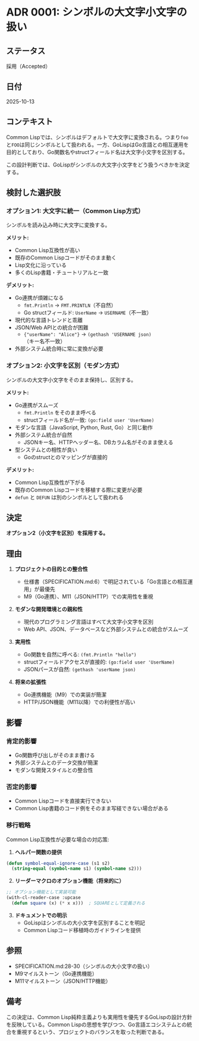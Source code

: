# ADR 0001: シンボルの大文字小文字の扱い

## ステータス

採用（Accepted）

## 日付

2025-10-13

## コンテキスト

Common Lispでは、シンボルはデフォルトで大文字に変換される。つまり`foo`と`FOO`は同じシンボルとして扱われる。一方、GoLispはGo言語との相互運用を目的としており、Go関数名やstructフィールド名は大文字小文字を区別する。

この設計判断では、GoLispがシンボルの大文字小文字をどう扱うべきかを決定する。

## 検討した選択肢

### オプション1: 大文字に統一（Common Lisp方式）

シンボルを読み込み時に大文字に変換する。

**メリット:**
- Common Lisp互換性が高い
- 既存のCommon Lispコードがそのまま動く
- Lisp文化に沿っている
- 多くのLisp書籍・チュートリアルと一致

**デメリット:**
- Go連携が煩雑になる
  - `fmt.Println` → `FMT.PRINTLN`（不自然）
  - Go structフィールド: `UserName` → `USERNAME`（不一致）
- 現代的な言語トレンドと乖離
- JSON/Web APIとの統合が困難
  - `{"userName": "Alice"}` → `(gethash 'USERNAME json)` （キー名不一致）
- 外部システム統合時に常に変換が必要

### オプション2: 小文字を区別（モダン方式）

シンボルの大文字小文字をそのまま保持し、区別する。

**メリット:**
- Go連携がスムーズ
  - `fmt.Println` をそのまま呼べる
  - structフィールド名が一致: `(go:field user 'UserName)`
- モダンな言語（JavaScript, Python, Rust, Go）と同じ動作
- 外部システム統合が自然
  - JSONキー名、HTTPヘッダー名、DBカラム名がそのまま使える
- 型システムとの相性が良い
  - Goのstructとのマッピングが直接的

**デメリット:**
- Common Lisp互換性が下がる
- 既存のCommon Lispコードを移植する際に変更が必要
- `defun` と `DEFUN` は別のシンボルとして扱われる

## 決定

**オプション2（小文字を区別）を採用する。**

## 理由

1. **プロジェクトの目的との整合性**
   - 仕様書（SPECIFICATION.md:6）で明記されている「Go言語との相互運用」が最優先
   - M9（Go連携）、M11（JSON/HTTP）での実用性を重視

2. **モダンな開発環境との親和性**
   - 現代のプログラミング言語はすべて大文字小文字を区別
   - Web API、JSON、データベースなど外部システムとの統合がスムーズ

3. **実用性**
   - Go関数を自然に呼べる: `(fmt.Println "hello")`
   - structフィールドアクセスが直接的: `(go:field user 'UserName)`
   - JSONパースが自然: `(gethash 'userName json)`

4. **将来の拡張性**
   - Go連携機能（M9）での実装が簡潔
   - HTTP/JSON機能（M11以降）での利便性が高い

## 影響

### 肯定的影響

- Go関数呼び出しがそのまま書ける
- 外部システムとのデータ交換が簡潔
- モダンな開発スタイルとの整合性

### 否定的影響

- Common Lispコードを直接実行できない
- Common Lisp書籍のコード例をそのまま写経できない場合がある

### 移行戦略

Common Lisp互換性が必要な場合の対応策:

1. **ヘルパー関数の提供**
```lisp
(defun symbol-equal-ignore-case (s1 s2)
  (string-equal (symbol-name s1) (symbol-name s2)))
```

2. **リーダーマクロのオプション機能（将来的に）**
```lisp
;; オプション機能として実装可能
(with-cl-reader-case :upcase
  (defun square (x) (* x x)))  ; SQUAREとして定義される
```

3. **ドキュメントでの明示**
   - GoLispはシンボルの大小文字を区別することを明記
   - Common Lispコード移植時のガイドラインを提供

## 参照

- SPECIFICATION.md:28-30（シンボルの大小文字の扱い）
- M9マイルストーン（Go連携機能）
- M11マイルストーン（JSON/HTTP機能）

## 備考

この決定は、Common Lisp純粋主義よりも実用性を優先するGoLispの設計方針を反映している。Common Lispの思想を学びつつ、Go言語エコシステムとの統合を重視するという、プロジェクトのバランスを取った判断である。
